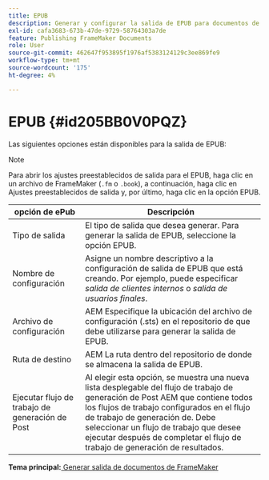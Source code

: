```yaml
---
title: EPUB
description: Generar y configurar la salida de EPUB para documentos de FrameMaker en AEM Guides.
exl-id: cafa3683-673b-47de-9729-58764303a7de
feature: Publishing FrameMaker Documents
role: User
source-git-commit: 462647f953895f1976af5383124129c3ee869fe9
workflow-type: tm+mt
source-wordcount: '175'
ht-degree: 4%

---
```


# EPUB {#id205BB0V0PQZ}

Las siguientes opciones están disponibles para la salida de EPUB:

>[!NOTE]
>
> Para abrir los ajustes preestablecidos de salida para el EPUB, haga clic en un archivo de FrameMaker \(`.fm` o `.book`\), a continuación, haga clic en Ajustes preestablecidos de salida y, por último, haga clic en la opción EPUB.

| opción de ePub | Descripción |
|-----------|-----------|
| Tipo de salida | El tipo de salida que desea generar. Para generar la salida de EPUB, seleccione la opción EPUB. |
| Nombre de configuración | Asigne un nombre descriptivo a la configuración de salida de EPUB que está creando. Por ejemplo, puede especificar *salida de clientes internos* o *salida de usuarios finales*. |
| Archivo de configuración | AEM Especifique la ubicación del archivo de configuración \(.sts\) en el repositorio de que debe utilizarse para generar la salida de EPUB. |
| Ruta de destino | AEM La ruta dentro del repositorio de donde se almacena la salida de EPUB. |
| Ejecutar flujo de trabajo de generación de Post | Al elegir esta opción, se muestra una nueva lista desplegable del flujo de trabajo de generación de Post AEM que contiene todos los flujos de trabajo configurados en el flujo de trabajo de generación de. Debe seleccionar un flujo de trabajo que desee ejecutar después de completar el flujo de trabajo de generación de resultados. |

**Tema principal:**[ Generar salida de documentos de FrameMaker](fm-output-generatation.md)
